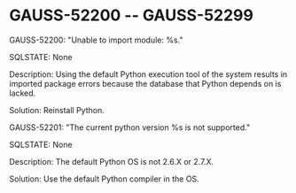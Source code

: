 # GAUSS-52200 -- GAUSS-52299<a name="EN-US_TOPIC_0302073466"></a>

GAUSS-52200: "Unable to import module: %s."

SQLSTATE: None

Description: Using the default Python execution tool of the system results in imported package errors because the database that Python depends on is lacked.

Solution: Reinstall Python.

GAUSS-52201: "The current python version %s is not supported."

SQLSTATE: None

Description: The default Python OS is not 2.6.X or 2.7.X.

Solution: Use the default Python compiler in the OS.
